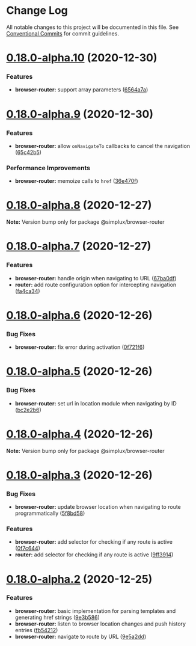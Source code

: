 # Change Log

All notable changes to this project will be documented in this file.
See [Conventional Commits](https://conventionalcommits.org) for commit guidelines.

# [0.18.0-alpha.10](https://github.com/MrWolfZ/simplux/compare/v0.18.0-alpha.9...v0.18.0-alpha.10) (2020-12-30)


### Features

* **browser-router:** support array parameters ([6564a7a](https://github.com/MrWolfZ/simplux/commit/6564a7ae8502ed9eb2ba81f751506c72b34f45c6))





# [0.18.0-alpha.9](https://github.com/MrWolfZ/simplux/compare/v0.18.0-alpha.8...v0.18.0-alpha.9) (2020-12-30)


### Features

* **browser-router:** allow `onNavigateTo` callbacks to cancel the navigation ([65c42b5](https://github.com/MrWolfZ/simplux/commit/65c42b5a3c12210dc0a25fedb88b5d5414304571))


### Performance Improvements

* **browser-router:** memoize calls to `href` ([36e470f](https://github.com/MrWolfZ/simplux/commit/36e470fd9d8c4153d23c995fdeb5c72247dd7ab8))





# [0.18.0-alpha.8](https://github.com/MrWolfZ/simplux/compare/v0.18.0-alpha.7...v0.18.0-alpha.8) (2020-12-27)

**Note:** Version bump only for package @simplux/browser-router





# [0.18.0-alpha.7](https://github.com/MrWolfZ/simplux/compare/v0.18.0-alpha.6...v0.18.0-alpha.7) (2020-12-27)


### Features

* **browser-router:** handle origin when navigating to URL ([67ba0df](https://github.com/MrWolfZ/simplux/commit/67ba0df6d0da278d09483d7c02effba1da0b9e46))
* **router:** add route configuration option for intercepting navigation ([fa4ca34](https://github.com/MrWolfZ/simplux/commit/fa4ca343eb9ad1ad624e1aff2b0753a91e8963dc))





# [0.18.0-alpha.6](https://github.com/MrWolfZ/simplux/compare/v0.18.0-alpha.5...v0.18.0-alpha.6) (2020-12-26)


### Bug Fixes

* **browser-router:** fix error during activation ([0f721f6](https://github.com/MrWolfZ/simplux/commit/0f721f6b111e86497da7a800082e6d6254c00368))





# [0.18.0-alpha.5](https://github.com/MrWolfZ/simplux/compare/v0.18.0-alpha.4...v0.18.0-alpha.5) (2020-12-26)


### Bug Fixes

* **browser-router:** set url in location module when navigating by ID ([bc2e2b6](https://github.com/MrWolfZ/simplux/commit/bc2e2b62a815c9041df610f2ed4840169c7ac3a7))





# [0.18.0-alpha.4](https://github.com/MrWolfZ/simplux/compare/v0.18.0-alpha.3...v0.18.0-alpha.4) (2020-12-26)

**Note:** Version bump only for package @simplux/browser-router





# [0.18.0-alpha.3](https://github.com/MrWolfZ/simplux/compare/v0.18.0-alpha.2...v0.18.0-alpha.3) (2020-12-26)


### Bug Fixes

* **browser-router:** update browser location when navigating to route programmatically ([5f8bd58](https://github.com/MrWolfZ/simplux/commit/5f8bd58b41898ecbb290fb6302b9e4f650a996b8))


### Features

* **browser-router:** add selector for checking if any route is active ([0f7c644](https://github.com/MrWolfZ/simplux/commit/0f7c644c2294df3f44123abc264f434a262d041c))
* **router:** add selector for checking if any route is active ([9ff3914](https://github.com/MrWolfZ/simplux/commit/9ff39140533655615384c0b581f1211104480a10))





# [0.18.0-alpha.2](https://github.com/MrWolfZ/simplux/compare/v0.18.0-alpha.1...v0.18.0-alpha.2) (2020-12-25)


### Features

* **browser-router:** basic implementation for parsing templates and generating href strings ([9e3b586](https://github.com/MrWolfZ/simplux/commit/9e3b586da0b4f8bc2e7ece2d7612b6532c7f4ec5))
* **browser-router:** listen to browser location changes and push history entries ([fb54212](https://github.com/MrWolfZ/simplux/commit/fb542125afdcfa3494e1045ed7c0b6b48314047b))
* **browser-router:** navigate to route by URL ([9e5a2dd](https://github.com/MrWolfZ/simplux/commit/9e5a2dd50fd338e833f623b34263d8836d7c12cd))
